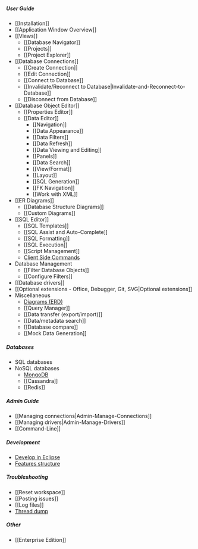 ##### User Guide
- [[Installation]]
- [[Application Window Overview]]
- [[Views]]
  - [[Database Navigator]]
  - [[Projects]]
  - [[Project Explorer]]
- [[Database Connections]]
  - [[Create Connection]]
  - [[Edit Connection]]
  - [[Connect to Database]]
  - [[Invalidate/Reconnect to Database|Invalidate-and-Reconnect-to-Database]]
  - [[Disconnect from Database]]
- [[Database Object Editor]]
  - [[Properties Editor]]
  - [[Data Editor]]
    - [[Navigation]]
    - [[Data Appearance]]
    - [[Data Filters]]
    - [[Data Refresh]]
    - [[Data Viewing and Editing]]
    - [[Panels]]
    - [[Data Search]]
    - [[View/Format]]
    - [[Layout]]
    - [[SQL Generation]]
    - [[FK Navigation]]
    - [[Work with XML]]
- [[ER Diagrams]]
  - [[Database Structure Diagrams]]
  - [[Custom Diagrams]]
- [[SQL Editor]]
  - [[SQL Templates]]
  - [[SQL Assist and Auto-Complete]]
  - [[SQL Formatting]]
  - [[SQL Execution]]
  - [[Script Management]]
  - [Client Side Commands](Client-side-scripting)
- Database Management
  - [[Filter Database Objects]]
  - [[Configure Filters]]
- [[Database drivers]]
- [[Optional extensions - Office, Debugger, Git, SVG|Optional extensions]]
- Miscellaneous
  - [Diagrams (ERD)](ER-Diagrams)
  - [[Query Manager]]
  - [[Data transfer (export/import)]]
  - [[Data/metadata search]]
  - [[Database compare]]
  - [[Mock Data Generation]]

##### Databases
- SQL databases
- NoSQL databases
  - [MongoDB](NoSQL-MongoDB)
  - [[Cassandra]]
  - [[Redis]]

##### Admin Guide
- [[Managing connections|Admin-Manage-Connections]]
- [[Managing drivers|Admin-Manage-Drivers]]
- [[Command-Line]]

##### Development
- [Develop in Eclipse](Develop-in-Eclipse)
- [Features structure](Features-structure)

##### Troubleshooting
- [[Reset workspace]]
- [[Posting issues]]
- [[Log files]]
- [Thread dump](Making-a-thread-dump)

##### Other
- [[Enterprise Edition]]